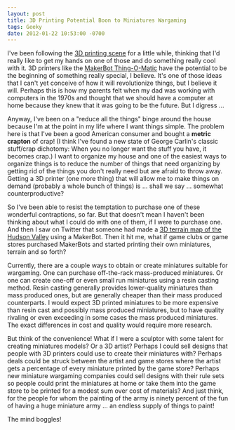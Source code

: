 ```yaml
---
layout: post
title: 3D Printing Potential Boon to Miniatures Wargaming
tags: Geeky
date: 2012-01-22 10:53:00 -0700
---
```


I've been following the [3D printing scene](http://www.youtube.com/watch?v=oyZxzkd-Jsk&feature=youtu.be) for a little while, thinking that I'd really like to get my hands on one of those and do something really cool with it.  3D printers like the [MakerBot Thing-O-Matic](http://store.makerbot.com/3d-printers.html) have the potential to be the beginning of something really special, I believe.  It's one of those ideas that I can't yet conceive of how it will revolutionize things, but I believe it will.  Perhaps this is how my parents felt when my dad was working with computers in the 1970s and thought that we should have a computer at home because they knew that it was going to be the future.  But I digress ...

Anyway, I've been on a "reduce all the things" binge around the house because I'm at the point in my life where I want things simple.  The problem here is that I've been a good American consumer and bought a **metric crapton** of crap!  (I think I've found a new state of George Carlin's classic stuff/crap dichotomy: When you no longer want the stuff you have, it becomes crap.)  I want to organize my house and one of the easiest ways to organize things is to reduce the number of things that need organizing by getting rid of the things you don't really need but are afraid to throw away.  Getting a 3D printer (one more thing) that will allow me to make things on demand (probably a whole bunch of things) is ... shall we say ... somewhat counterproductive?

So I've been able to resist the temptation to purchase one of these wonderful contraptions, so far.  But that doesn't mean I haven't been thinking about what I could do with one of them, if I were to purchase one.  And then I saw on Twitter that someone had made a [3D terrain map of the Hudson Valley](https://twitter.com/hirmes/status/160900821435944960) using a MakerBot.  Then it hit me, what if game clubs or game stores purchased MakerBots and started printing their own miniatures, terrain and so forth?

Currently, there are a couple ways to obtain or create miniatures suitable for wargaming.  One can purchase off-the-rack mass-produced miniatures.  Or one can create one-off or even small run miniatures using a resin casting method.  Resin casting generally provides lower-quality miniatures than mass produced ones, but are generally cheaper than their mass produced counterparts.  I would expect 3D printed miniatures to be more expensive than resin cast and possibly mass produced miniatures, but to have quality rivaling or even exceeding in some cases the mass produced miniatures.  The exact differences in cost and quality would require more research.

But think of the convenience!  What if I were a sculptor with some talent for creating miniatures models?  Or a 3D artist?  Perhaps I could sell designs that people with 3D printers could use to create their miniatures with?  Perhaps deals could be struck between the artist and game stores where the artist gets a percentage of every miniature printed by the game store?  Perhaps new miniature wargaming companies could sell designs with their rule sets so people could print the miniatures at home or take them into the game store to be printed for a modest sum over cost of materials?  And just think, for the people for whom the painting of the army is ninety percent of the fun of having a huge miniature army ... an endless supply of things to paint!

The mind boggles!
